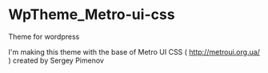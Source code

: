 WpTheme_Metro-ui-css
====================

Theme for wordpress

I'm making this theme with the base of Metro UI CSS ( http://metroui.org.ua/ ) created by Sergey Pimenov
